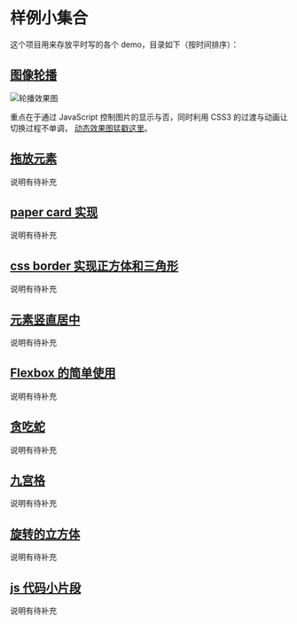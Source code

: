 # 样例小集合

这个项目用来存放平时写的各个 demo，目录如下（按时间排序）：

## [图像轮播](img-slide/)
![轮播效果图](http://ww2.sinaimg.cn/large/006y8lVajw1famuxwwutij30sb0abae3.jpg)

重点在于通过 JavaScript 控制图片的显示与否，同时利用 CSS3 的过渡与动画让切换过程不单调，
[动态效果图猛戳这里](http://ww1.sinaimg.cn/large/006y8lVajw1famuztudwpg30sl0ake8c.gif)。

## [拖放元素](drag-drop/)
说明有待补充

## [paper card 实现](paper-like-cards/)
说明有待补充

## [css border 实现正方体和三角形](triangle-by-border/)
说明有待补充

## [元素竖直居中](center-elem/)
说明有待补充

## [Flexbox 的简单使用](flex-box/)
说明有待补充

## [贪吃蛇](snake/)
说明有待补充

## [九宫格](grid-3by3/)
说明有待补充

## [旋转的立方体](rotate-cube/)
说明有待补充

## [js 代码小片段](js-snippets/)
说明有待补充

